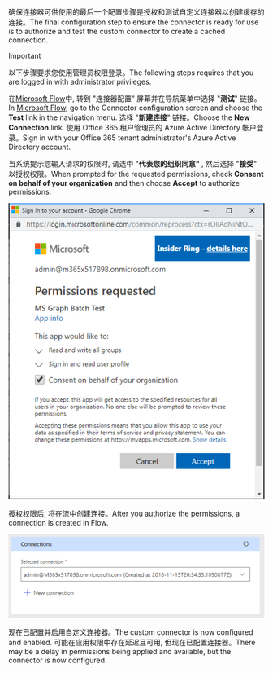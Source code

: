 <!-- markdownlint-disable MD002 MD041 -->

<span data-ttu-id="02285-101">确保连接器可供使用的最后一个配置步骤是授权和测试自定义连接器以创建缓存的连接。</span><span class="sxs-lookup"><span data-stu-id="02285-101">The final configuration step to ensure the connector is ready for use is to authorize and test the custom connector to create a cached connection.</span></span>

> [!IMPORTANT]
> <span data-ttu-id="02285-102">以下步骤要求您使用管理员权限登录。</span><span class="sxs-lookup"><span data-stu-id="02285-102">The following steps requires that you are logged in with administrator privileges.</span></span>

<span data-ttu-id="02285-103">在[Microsoft Flow](https://flow.microsoft.com)中, 转到 "连接器配置" 屏幕并在导航菜单中选择 "**测试**" 链接。</span><span class="sxs-lookup"><span data-stu-id="02285-103">In [Microsoft Flow](https://flow.microsoft.com), go to the Connector configuration screen and choose the **Test** link in the navigation menu.</span></span> <span data-ttu-id="02285-104">选择 "**新建连接**" 链接。</span><span class="sxs-lookup"><span data-stu-id="02285-104">Choose the **New Connection** link.</span></span> <span data-ttu-id="02285-105">使用 Office 365 租户管理员的 Azure Active Directory 帐户登录。</span><span class="sxs-lookup"><span data-stu-id="02285-105">Sign in with your Office 365 tenant administrator's Azure Active Directory account.</span></span>

<span data-ttu-id="02285-106">当系统提示您输入请求的权限时, 请选中 "**代表您的组织同意"** , 然后选择 "**接受**" 以授权权限。</span><span class="sxs-lookup"><span data-stu-id="02285-106">When prompted for the requested permissions, check **Consent on behalf of your organization** and then choose **Accept** to authorize permissions.</span></span>

![权限提示的屏幕截图](./images/flow-conn8.png)

<span data-ttu-id="02285-108">授权权限后, 将在流中创建连接。</span><span class="sxs-lookup"><span data-stu-id="02285-108">After you authorize the permissions, a connection is created in Flow.</span></span>

![在 Microsoft Flow 中创建的连接的屏幕截图](./images/flow-conn9.png)

<span data-ttu-id="02285-110">现在已配置并启用自定义连接器。</span><span class="sxs-lookup"><span data-stu-id="02285-110">The custom connector is now configured and enabled.</span></span> <span data-ttu-id="02285-111">可能在应用权限中存在延迟且可用, 但现在已配置连接器。</span><span class="sxs-lookup"><span data-stu-id="02285-111">There may be a delay in permissions being applied and available, but the connector is now configured.</span></span>